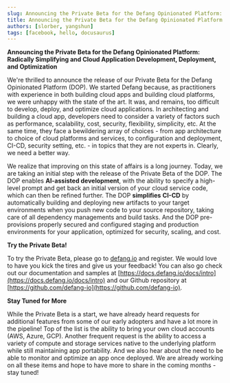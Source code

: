 ```yaml
---
slug: Announcing the Private Beta for the Defang Opinionated Platform: Radically Simplifying and Cloud Application Development, Deployment, and Optimization
title: Announcing the Private Beta for the Defang Opinionated Platform: Radically Simplifying and Cloud Application Development, Deployment, and Optimization
authors: [slorber, yangshun]
tags: [facebook, hello, docusaurus]
---
```


**Announcing the Private Beta for the Defang Opinionated Platform: Radically Simplifying and Cloud Application Development, Deployment, and Optimization**

We're thrilled to announce the release of our Private Beta for the Defang Opinionated Platform (DOP). We started Defang because, as practitioners with experience in both building cloud apps and building cloud platforms, we were unhappy with the state of the art. It was, and remains, too difficult to develop, deploy, and optimize cloud applications. In architecting and building a cloud app, developers need to consider a variety of factors such as performance, scalability, cost, security, flexibility, simplicity, etc. At the same time, they face a bewildering array of choices - from app architecture to choice of cloud platforms and services, to configuration and deployment, CI-CD, security setting, etc. - in topics that they are not experts in. Clearly, we need a better way.

We realize that improving on this state of affairs is a long journey. Today, we are taking an initial step with the release of the Private Beta of the DOP. The DOP enables **AI-assisted development**, with the ability to specify a high-level prompt and get back an initial version of your cloud service code, which can then be refined further. The DOP **simplifies** **CI-CD** by automatically building and deploying new artifacts to your target environments when you push new code to your source repository, taking care of all dependency managements and build tasks. And the DOP pre-provisions properly secured and configured staging and production environments for your application, optimized for security, scaling, and cost.

**Try the Private Beta!**

To try the Private Beta, please go to [defang.io](http://defang.io) and register. We would love to have you kick the tires and give us your feedback!  You can also go check out our documentation and samples at [https://docs.defang.io/docs/intro](https://docs.defang.io/docs/intro) and our Github repository at [https://github.com/defang-io](https://github.com/defang-io).  

**Stay Tuned for More**

While the Private Beta is a start, we have already heard requests for additional features from some of our early adopters and have a lot more in the pipeline!  Top of the list is the ability to bring your own cloud accounts (AWS, Azure, GCP). Another frequent request is the ability to access a variety of compute and storage services native to the underlying platform while still maintaining app portability. And we also hear about the need to be able to monitor and optimize an app once deployed. We are already working on all these items and hope to have more to share in the coming months - stay tuned!
